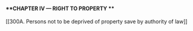#### **CHAPTER IV — RIGHT TO PROPERTY **

[[300A.   Persons not to be deprived of property save by authority of law]]
